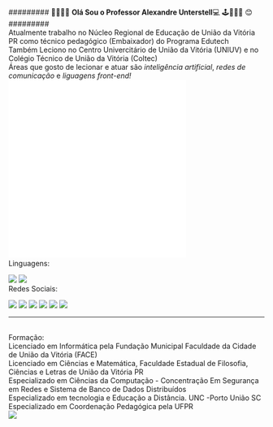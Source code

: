 ######### 👋:bearded_person::man_teacher: <strong>Olá Sou o Professor Alexandre Unterstell</strong>:computer: 🕹️:family_man_girl_boy: :blush: ######### <br/>
Atualmente trabalho no Núcleo Regional de Educação de União da Vitória PR como técnico pedagógico (Embaixador) do Programa Edutech <br/>
Também Leciono no Centro Univercitário de União da Vitória (UNIUV) e no Colégio Técnico de União da Vitória (Coltec)<br/>
Áreas que gosto de lecionar e atuar são *inteligência artificial*, *redes de comunicação* e *liguagens front-end!*<bR>
<img src="anima.gif" alt="My cool logo"/>
	<br/>Linguagens:<br>
	

          
<code><img width="10%" src="https://www.vectorlogo.zone/logos/github/github-ar21.svg"></code>
<code><img width="10%" src="https://www.vectorlogo.zone/logos/canva/canva-ar21.svg"></code>
	<br/>Redes Sociais:<br>

[<img src="https://img.shields.io/badge/twitter-%231DA1F2.svg?&style=for-the-badge&logo=twitter&logoColor=white" />](https://twitter.com/alexunter) 
[<img src="https://img.shields.io/badge/linkedin-%230077B5.svg?&style=for-the-badge&logo=linkedin&logoColor=white" />](http://br.linkedin.com/pub/alexandre-unterstell/34/575/b88/) 
[<img src = "https://img.shields.io/badge/instagram-%23E4405F.svg?&style=for-the-badge&logo=instagram&logoColor=white">](https://www.instagram.com/alexunter/)
[<img src = "https://img.shields.io/badge/facebook-%231877F2.svg?&style=for-the-badge&logo=facebook&logoColor=white">](https://www.facebook.com/alexandre.unterstell)
[<img src ="https://img.shields.io/badge/Gmail-D14836?style=for-the-badge&logo=gmail&logoColor=white">](alexandre.unterstell@ecola.pr.gov.br)
[<img src ="https://img.shields.io/badge/WhatsApp-25D366?style=for-the-badge&logo=whatsapp&logoColor=white">](https://api.whatsapp.com/send?phone=5542984052237&text=Ol%C3%A1!%200)
	
<hr>
<br/>Formação:	
<br>Licenciado em Informática pela Fundação Municipal Faculdade da Cidade de União da Vitória (FACE)
<br>Licenciado em Ciências e Matemática, Faculdade Estadual de Filosofia, Ciências e Letras de União da Vitória PR 
<br>Especializado em Ciências da Computação - Concentração Em Segurança em Redes e Sistema de Banco de Dados Distribuídos
<br>Especializado em tecnologia e Educação a Distância. UNC -Porto União SC
<br>Especializado em Coordenação Pedagógica pela UFPR
	<br><img src="https://github-readme-stats.vercel.app/api?username=alexunter&show_icons=true&theme=dark"/>
